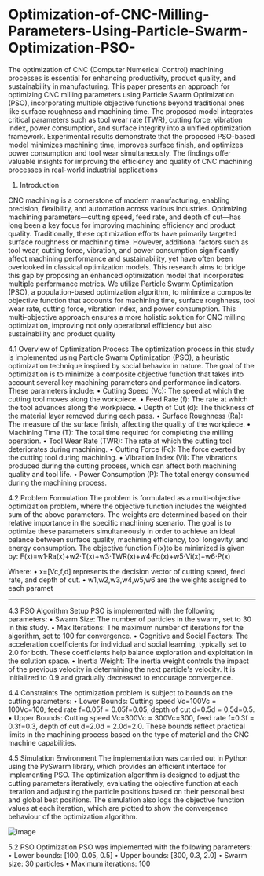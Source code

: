 # Optimization-of-CNC-Milling-Parameters-Using-Particle-Swarm-Optimization-PSO-

The optimization of CNC (Computer Numerical Control) machining processes is essential for enhancing productivity, product quality, and sustainability in manufacturing. This paper presents an approach for optimizing CNC milling parameters using Particle Swarm Optimization (PSO), incorporating multiple objective functions beyond traditional ones like surface roughness and machining time. The proposed model integrates critical parameters such as tool wear rate (TWR), cutting force, vibration index, power consumption, and surface integrity into a unified optimization framework. Experimental results demonstrate that the proposed PSO-based model minimizes machining time, improves surface finish, and optimizes power consumption and tool wear simultaneously. The findings offer valuable insights for improving the efficiency and quality of CNC machining processes in real-world industrial applications

1. Introduction



CNC machining is a cornerstone of modern manufacturing, enabling precision, flexibility, and automation across various industries. Optimizing machining parameters—cutting speed, feed rate, and depth of cut—has long been a key focus for improving machining efficiency and product quality. Traditionally, these optimization efforts have primarily targeted surface roughness or machining time. However, additional factors such as tool wear, cutting force, vibration, and power consumption significantly affect machining performance and sustainability, yet have often been overlooked in classical optimization models.
This research aims to bridge this gap by proposing an enhanced optimization model that incorporates multiple performance metrics. We utilize Particle Swarm Optimization (PSO), a population-based optimization algorithm, to minimize a composite objective function that accounts for machining time, surface roughness, tool wear rate, cutting force, vibration index, and power consumption. This multi-objective approach ensures a more holistic solution for CNC milling optimization, improving not only operational efficiency but also sustainability and product quality


4.1 Overview of Optimization Process
The optimization process in this study is implemented using Particle Swarm Optimization (PSO), a heuristic optimization technique inspired by social behavior in nature. The goal of the optimization is to minimize a composite objective function that takes into account several key machining parameters and performance indicators. These parameters include:
•	Cutting Speed (Vc): The speed at which the cutting tool moves along the workpiece.
•	Feed Rate (f): The rate at which the tool advances along the workpiece.
•	Depth of Cut (d): The thickness of the material layer removed during each pass.
•	Surface Roughness (Ra): The measure of the surface finish, affecting the quality of the workpiece.
•	Machining Time (T): The total time required for completing the milling operation.
•	Tool Wear Rate (TWR): The rate at which the cutting tool deteriorates during machining.
•	Cutting Force (Fc): The force exerted by the cutting tool during machining.
•	Vibration Index (Vi): The vibrations produced during the cutting process, which can affect both machining quality and tool life.
•	Power Consumption (P): The total energy consumed during the machining process.

4.2 Problem Formulation
The problem is formulated as a multi-objective optimization problem, where the objective function includes the weighted sum of the above parameters. The weights are determined based on their relative importance in the specific machining scenario. The goal is to optimize these parameters simultaneously in order to achieve an ideal balance between surface quality, machining efficiency, tool longevity, and energy consumption.
The objective function F(x)to be minimized is given by:
F(x)=w1⋅Ra(x)+w2⋅T(x)+w3⋅TWR(x)+w4⋅Fc(x)+w5⋅Vi(x)+w6⋅P(x)

Where:
•	x=[Vc,f,d] represents the decision vector of cutting speed, feed rate, and depth of cut.
•	w1,w2,w3,w4,w5,w6 are the weights assigned to each paramet



________________________________________
4.3 PSO Algorithm Setup
PSO is implemented with the following parameters:
•	Swarm Size: The number of particles in the swarm, set to 30 in this study.
•	Max Iterations: The maximum number of iterations for the algorithm, set to 100 for convergence.
•	Cognitive and Social Factors: The acceleration coefficients for individual and social learning, typically set to 2.0 for both. These coefficients help balance exploration and exploitation in the solution space.
•	Inertia Weight: The inertia weight controls the impact of the previous velocity in determining the next particle's velocity. It is initialized to 0.9 and gradually decreased to encourage convergence.

4.4 Constraints
The optimization problem is subject to bounds on the cutting parameters:
•	Lower Bounds: Cutting speed Vc=100Vc = 100Vc=100, feed rate f=0.05f = 0.05f=0.05, depth of cut d=0.5d = 0.5d=0.5.
•	Upper Bounds: Cutting speed Vc=300Vc = 300Vc=300, feed rate f=0.3f = 0.3f=0.3, depth of cut d=2.0d = 2.0d=2.0.
These bounds reflect practical limits in the machining process based on the type of material and the CNC machine capabilities.


4.5 Simulation Environment
The implementation was carried out in Python using the PySwarm library, which provides an efficient interface for implementing PSO. The optimization algorithm is designed to adjust the cutting parameters iteratively, evaluating the objective function at each iteration and adjusting the particle positions based on their personal best and global best positions.
The simulation also logs the objective function values at each iteration, which are plotted to show the convergence behaviour of the optimization algorithm.




![image](https://github.com/user-attachments/assets/b97faf85-d03d-4faa-9885-a100b02224fb)

5.2 PSO Optimization
PSO was implemented with the following parameters:
•	Lower bounds: [100, 0.05, 0.5]
•	Upper bounds: [300, 0.3, 2.0]
•	Swarm size: 30 particles
•	Maximum iterations: 100


